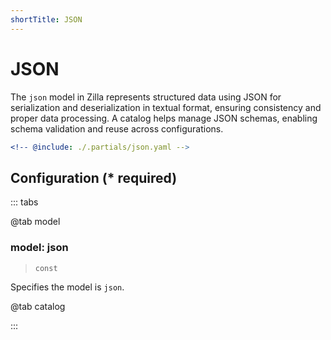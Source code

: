 ```yaml
---
shortTitle: JSON
---
```


# JSON

The `json` model in Zilla represents structured data using JSON for serialization and deserialization in textual format, ensuring consistency and proper data processing. A catalog helps manage JSON schemas, enabling schema validation and reuse across configurations.

```yaml {1}
<!-- @include: ./.partials/json.yaml -->
```

## Configuration (\* required)

::: tabs

@tab model

### model: json

> `const`

Specifies the model is `json`.

@tab catalog

<!-- @include: ./.partials/catalog.md -->

:::
